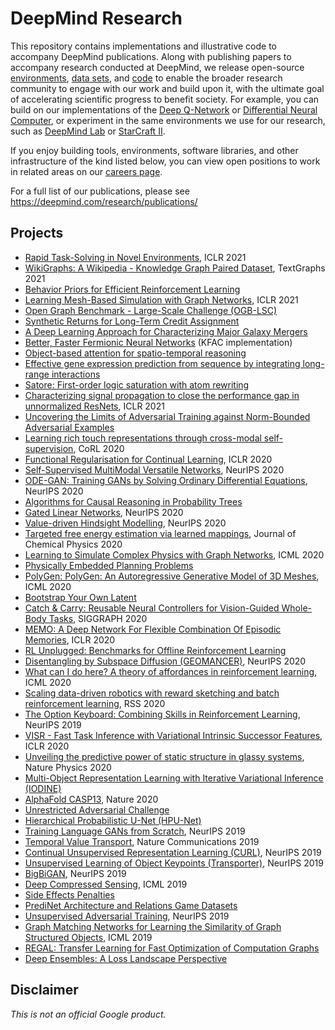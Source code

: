 # DeepMind Research

This repository contains implementations and illustrative code to accompany
DeepMind publications. Along with publishing papers to accompany research
conducted at DeepMind, we release open-source
[environments](https://deepmind.com/research/open-source/open-source-environments/),
[data sets](https://deepmind.com/research/open-source/open-source-datasets/),
and [code](https://deepmind.com/research/open-source/open-source-code/) to
enable the broader research community to engage with our work and build upon it,
with the ultimate goal of accelerating scientific progress to benefit society.
For example, you can build on our implementations of the
[Deep Q-Network](https://github.com/deepmind/dqn) or
[Differential Neural Computer](https://github.com/deepmind/dnc), or experiment
in the same environments we use for our research, such as
[DeepMind Lab](https://github.com/deepmind/lab) or
[StarCraft II](https://github.com/deepmind/pysc2).

If you enjoy building tools, environments, software libraries, and other
infrastructure of the kind listed below, you can view open positions to work in
related areas on our [careers page](https://deepmind.com/careers/).

For a full list of our publications, please see
https://deepmind.com/research/publications/

## Projects

*   [Rapid Task-Solving in Novel Environments](rapid_task_solving), ICLR 2021
*   [WikiGraphs: A Wikipedia - Knowledge Graph Paired Dataset](wikigraphs), TextGraphs 2021
*   [Behavior Priors for Efficient Reinforcement Learning](box_arrangement)
*   [Learning Mesh-Based Simulation with Graph Networks](meshgraphnets), ICLR 2021
*   [Open Graph Benchmark - Large-Scale Challenge (OGB-LSC)](ogb_lsc)
*   [Synthetic Returns for Long-Term Credit Assignment](synthetic_returns)
*   [A Deep Learning Approach for Characterizing Major Galaxy Mergers](galaxy_mergers)
*   [Better, Faster Fermionic Neural Networks](kfac_ferminet_alpha) (KFAC implementation)
*   [Object-based attention for spatio-temporal reasoning](object_attention_for_reasoning)
*   [Effective gene expression prediction from sequence by integrating long-range interactions](enformer)
*   [Satore: First-order logic saturation with atom rewriting](satore)
*   [Characterizing signal propagation to close the performance gap in unnormalized ResNets](nfnets), ICLR 2021
*   [Uncovering the Limits of Adversarial Training against Norm-Bounded Adversarial Examples](adversarial_robustness)
*   [Learning rich touch representations through cross-modal self-supervision](cmtouch), CoRL 2020
*   [Functional Regularisation for Continual Learning](functional_regularisation_for_continual_learning), ICLR 2020
*   [Self-Supervised MultiModal Versatile Networks](mmv), NeurIPS 2020
*   [ODE-GAN: Training GANs by Solving Ordinary Differential Equations](ode_gan), NeurIPS 2020
*   [Algorithms for Causal Reasoning in Probability Trees](causal_reasoning)
*   [Gated Linear Networks](gated_linear_networks), NeurIPS 2020
*   [Value-driven Hindsight Modelling](himo), NeurIPS 2020
*   [Targeted free energy estimation via learned mappings](learned_free_energy_estimation), Journal of Chemical Physics 2020
*   [Learning to Simulate Complex Physics with Graph Networks](learning_to_simulate), ICML 2020
*   [Physically Embedded Planning Problems](physics_planning_games)
*   [PolyGen: PolyGen: An Autoregressive Generative Model of 3D Meshes](polygen), ICML 2020
*   [Bootstrap Your Own Latent](byol)
*   [Catch & Carry: Reusable Neural Controllers for Vision-Guided Whole-Body Tasks](catch_carry), SIGGRAPH 2020
*   [MEMO: A Deep Network For Flexible Combination Of Episodic Memories](memo), ICLR 2020
*   [RL Unplugged: Benchmarks for Offline Reinforcement Learning](rl_unplugged)
*   [Disentangling by Subspace Diffusion (GEOMANCER)](geomancer), NeurIPS 2020
*   [What can I do here? A theory of affordances in reinforcement learning](affordances_theory), ICML 2020
*   [Scaling data-driven robotics with reward sketching and batch reinforcement learning](sketchy), RSS 2020
*   [The Option Keyboard: Combining Skills in Reinforcement Learning](option_keyboard), NeurIPS 2019
*   [VISR - Fast Task Inference with Variational Intrinsic Successor Features](visr), ICLR 2020
*   [Unveiling the predictive power of static structure in glassy systems](glassy_dynamics), Nature Physics 2020
*   [Multi-Object Representation Learning with Iterative Variational Inference (IODINE)](iodine)
*   [AlphaFold CASP13](alphafold_casp13), Nature 2020
*   [Unrestricted Adversarial Challenge](unrestricted_advx)
*   [Hierarchical Probabilistic U-Net (HPU-Net)](hierarchical_probabilistic_unet)
*   [Training Language GANs from Scratch](scratchgan), NeurIPS 2019
*   [Temporal Value Transport](tvt), Nature Communications 2019
*   [Continual Unsupervised Representation Learning (CURL)](curl), NeurIPS 2019
*   [Unsupervised Learning of Object Keypoints (Transporter)](transporter), NeurIPS 2019
*   [BigBiGAN](bigbigan), NeurIPS 2019
*   [Deep Compressed Sensing](cs_gan), ICML 2019
*   [Side Effects Penalties](side_effects_penalties)
*   [PrediNet Architecture and Relations Game Datasets](PrediNet)
*   [Unsupervised Adversarial Training](unsupervised_adversarial_training), NeurIPS 2019
*   [Graph Matching Networks for Learning the Similarity of Graph Structured
    Objects](graph_matching_networks), ICML 2019
*   [REGAL: Transfer Learning for Fast Optimization of Computation Graphs](regal)
*   [Deep Ensembles: A Loss Landscape Perspective](ensemble_loss_landscape)



## Disclaimer

*This is not an official Google product.*
